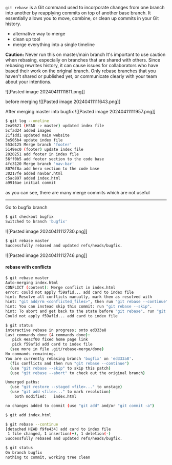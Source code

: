 `git rebase` is a Git command used to incorporate changes from one branch into another by reapplying commits on top of another base branch. It essentially allows you to move, combine, or clean up commits in your Git history.


- alternative way to merge
- clean up tool
- merge everything into a single timeline

**Caution:** Never run this on master/main branch
It's important to use caution when rebasing, especially on branches that are shared with others. Since rebasing rewrites history, it can cause issues for collaborators who have based their work on the original branch. Only rebase branches that you haven't shared or published yet, or communicate clearly with your team about your intentions.


![[Pasted image 20240411111811.png]]

before merging 
![[Pasted image 20240411111643.png]]

After merging master into bugfix
![[Pasted image 20240411111957.png]]


```sh
$ git log --oneline
2ea9621 (HEAD -> master) updated index file
5cfad24 added images
21f1dd1 updated main website
3e505b4 update index file
553d125 Merge branch 'footer'
5149ec0 (footer) update index file
2020251 add footer in index file
56ff0b5 add footer section to the code base
4fc3120 Merge branch 'nav-bar'
8076f8a add hero section to the code base
30217fe added navbar.html
c5ac897 added index.html
a9916ae initial commit
```
as you can see, there are many merge commits which are not useful

<hr>

Go to bugfix branch
```sh
$ git checkout bugfix
Switched to branch 'bugfix'
```
![[Pasted image 20240411112730.png]]

```sh
$ git rebase master
Successfully rebased and updated refs/heads/bugfix.
```
![[Pasted image 20240411112746.png]]


#### rebase with conflicts
```sh
$ git rebase master
Auto-merging index.html
CONFLICT (content): Merge conflict in index.html
error: could not apply f59af1d... add card to index file
hint: Resolve all conflicts manually, mark them as resolved with
hint: "git add/rm <conflicted_files>", then run "git rebase --continue".
hint: You can instead skip this commit: run "git rebase --skip".
hint: To abort and get back to the state before "git rebase", run "git rebase --abort".
Could not apply f59af1d... add card to index file
```

```sh
$ git status
interactive rebase in progress; onto ed333a8
Last commands done (4 commands done):
   pick 4eacf00 fixed home page link
   pick f59af1d add card to index file
  (see more in file .git/rebase-merge/done)
No commands remaining.
You are currently rebasing branch 'bugfix' on 'ed333a8'.
  (fix conflicts and then run "git rebase --continue")
  (use "git rebase --skip" to skip this patch)
  (use "git rebase --abort" to check out the original branch)

Unmerged paths:
  (use "git restore --staged <file>..." to unstage)
  (use "git add <file>..." to mark resolution)
	both modified:   index.html

no changes added to commit (use "git add" and/or "git commit -a")

$ git add index.html

$ git rebase --continue
[detached HEAD f9fe434] add card to index file
 1 file changed, 1 insertion(+), 1 deletion(-)
Successfully rebased and updated refs/heads/bugfix.

$ git status
On branch bugfix
nothing to commit, working tree clean
```

